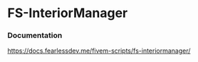 # FS-InteriorManager

### Documentation
https://docs.fearlessdev.me/fivem-scripts/fs-interiormanager/

